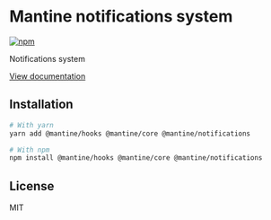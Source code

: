 # Mantine notifications system

[![npm](https://img.shields.io/npm/dm/@mantine/notifications)](https://www.npmjs.com/package/@mantine/notifications)

Notifications system

[View documentation](https://mantine.dev/)

## Installation

```bash
# With yarn
yarn add @mantine/hooks @mantine/core @mantine/notifications

# With npm
npm install @mantine/hooks @mantine/core @mantine/notifications
```

## License

MIT
